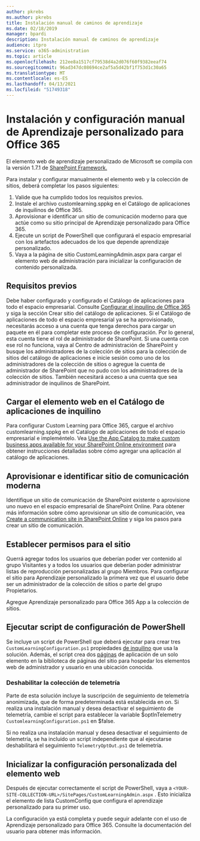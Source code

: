 ```yaml
---
author: pkrebs
ms.author: pkrebs
title: Instalación manual de caminos de aprendizaje
ms.date: 02/18/2019
manager: bpardi
description: Instalación manual de caminos de aprendizaje
audience: itpro
ms.service: o365-administration
ms.topic: article
ms.openlocfilehash: 212ee8a1517cf79538d4a2d076f60f9382eeaf74
ms.sourcegitcommit: 96ad347dc08694ce2af5a5d42bf1f753d1c30a65
ms.translationtype: MT
ms.contentlocale: es-ES
ms.lasthandoff: 04/13/2021
ms.locfileid: "51749318"
---
```

# <a name="manually-installing-and-configuring-custom-learning-for-office-365"></a>Instalación y configuración manual de Aprendizaje personalizado para Office 365

El elemento web de aprendizaje personalizado de Microsoft se compila con la versión 1.7.1 de [SharePoint Framework.](/sharepoint/dev/spfx/sharepoint-framework-overview)

Para instalar y configurar manualmente el elemento web y la colección de sitios, deberá completar los pasos siguientes:

1. Valide que ha cumplido todos los requisitos previos.
1. Instale el archivo customlearning.sppkg en el Catálogo de aplicaciones de inquilinos de Office 365.
1. Aprovisionar e identificar un sitio de comunicación moderno para que actúe como su sitio principal de Aprendizaje personalizado para Office 365.
1. Ejecute un script de PowerShell que configurará el espacio empresarial con los artefactos adecuados de los que depende aprendizaje personalizado.
1. Vaya a la página de sitio CustomLearningAdmin.aspx para cargar el elemento web de administración para inicializar la configuración de contenido personalizada.

## <a name="prerequisites"></a>Requisitos previos

Debe haber configurado y configurado el Catálogo de aplicaciones para todo el espacio empresarial. Consulte [Configurar el inquilino de Office 365](/sharepoint/dev/spfx/set-up-your-developer-tenant#create-app-catalog-site) y siga la sección Crear sitio del catálogo de aplicaciones. Si el Catálogo de aplicaciones de todo el espacio empresarial ya se ha aprovisionado, necesitarás acceso a una cuenta que tenga derechos para cargar un paquete en él para completar este proceso de configuración. Por lo general, esta cuenta tiene el rol de administrador de SharePoint. Si una cuenta con ese rol no funciona, vaya al Centro de administración de SharePoint y busque los administradores de la colección de sitios para la colección de sitios del catálogo de aplicaciones e inicie sesión como uno de los administradores de la colección de sitios o agregue la cuenta de administrador de SharePoint que no pudo con los administradores de la colección de sitios. También necesitará acceso a una cuenta que sea administrador de inquilinos de SharePoint.

## <a name="upload-the-web-part-to-the-tenant-app-catalog"></a>Cargar el elemento web en el Catálogo de aplicaciones de inquilino

Para configurar Custom Learning para Office 365, cargue el archivo customlearning.sppkg en el Catálogo de aplicaciones de todo el espacio empresarial e impleméntelo. Vea [Use the App Catalog to make custom business apps available for your SharePoint Online environment](/sharepoint/use-app-catalog) para obtener instrucciones detalladas sobre cómo agregar una aplicación al catálogo de aplicaciones.

## <a name="provisionidentify-modern-communication-site"></a>Aprovisionar e identificar sitio de comunicación moderna

Identifique un sitio de comunicación de SharePoint existente o aprovisione uno nuevo en el espacio empresarial de SharePoint Online. Para obtener más información sobre cómo aprovisionar un sitio de comunicación, vea [Create a communication site in SharePoint Online](https://support.office.com/article/create-a-communication-site-in-sharepoint-online-7fb44b20-a72f-4d2c-9173-fc8f59ba50eb) y siga los pasos para crear un sitio de comunicación.

## <a name="set-permissions-for-the-site"></a>Establecer permisos para el sitio

Querrá agregar todos los usuarios que deberían poder ver contenido al grupo Visitantes y a todos los usuarios que deberían poder administrar listas de reproducción personalizadas al grupo Miembros. Para configurar el sitio para Aprendizaje personalizado la primera vez que el usuario debe ser un administrador de la colección de sitios o parte del grupo Propietarios.

Agregue Aprendizaje personalizado para Office 365 App a la colección de sitios.

## <a name="execute-powershell-configuration-script"></a>Ejecutar script de configuración de PowerShell

Se incluye un script de PowerShell que deberá ejecutar para crear tres `CustomLearningConfiguration.ps1` propiedades [de inquilino](/sharepoint/dev/spfx/tenant-properties) que usa la solución. Además, el script crea dos [páginas](/sharepoint/dev/spfx/web-parts/single-part-app-pages) de aplicación de un solo elemento en la biblioteca de páginas del sitio para hospedar los elementos web de administrador y usuario en una ubicación conocida.

### <a name="disabling-telemetry-collection"></a>Deshabilitar la colección de telemetría

Parte de esta solución incluye la suscripción de seguimiento de telemetría anonimizada, que de forma predeterminada está establecida en on. Si realiza una instalación manual y desea desactivar el seguimiento de telemetría, cambie el script para establecer la variable $optInTelemetry `CustomlearningConfiguration.ps1` en $false.

Si no realiza una instalación manual y desea desactivar el seguimiento de telemetría, se ha incluido un script independiente que al ejecutarse deshabilitará el seguimiento `TelemetryOptOut.ps1` de telemetría.

## <a name="initialize-web-part-custom-configuration"></a>Inicializar la configuración personalizada del elemento web

Después de ejecutar correctamente el script de PowerShell, vaya a `<YOUR-SITE-COLLECTION-URL>/SitePages/CustomLearningAdmin.aspx` . Esto inicializa el elemento de lista CustomConfig que configura el aprendizaje personalizado para su primer uso.

La configuración ya está completa y puede seguir adelante con el uso de Aprendizaje personalizado para Office 365. Consulte la documentación del usuario para obtener más información.
